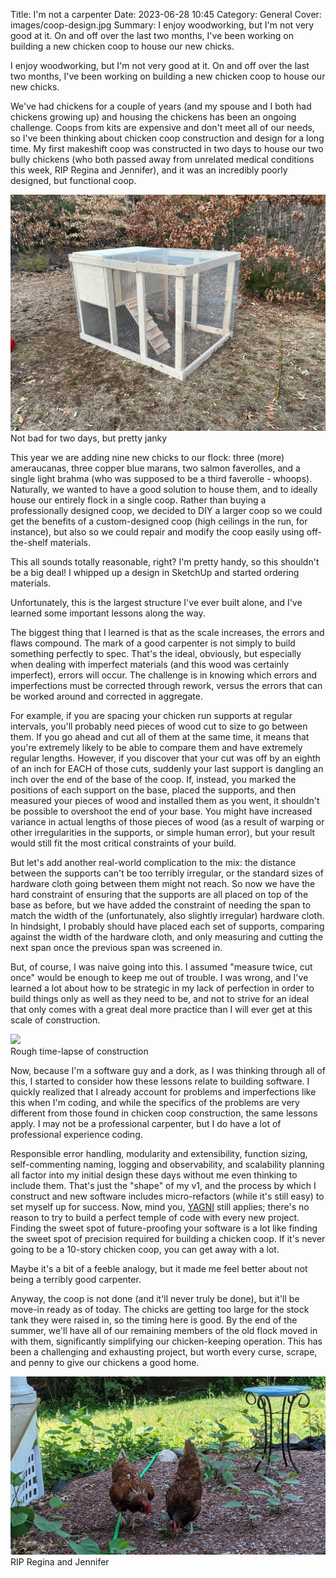 Title: I'm not a carpenter
Date: 2023-06-28 10:45
Category: General
Cover: images/coop-design.jpg
Summary: I enjoy woodworking, but I'm not very good at it. On and off over the last two months, I've been working on building a new chicken coop to house our new chicks.

I enjoy woodworking, but I'm not very good at it. On and off over the last two months, I've been working on building a new chicken coop to house our new chicks.

We've had chickens for a couple of years (and my spouse and I both had chickens growing up) and housing the chickens has been an ongoing challenge. Coops from kits are expensive and don't meet all of our needs, so I've been thinking about chicken coop construction and design for a long time. My first makeshift coop was constructed in two days to house our two bully chickens (who both passed away from unrelated medical conditions this week, RIP Regina and Jennifer), and it was an incredibly poorly designed, but functional coop.

<div class="center"><img src="images/bully-coop.jpg" class="inline" /></div>
<div class="caption center">Not bad for two days, but pretty janky</div>

This year we are adding nine new chicks to our flock: three (more) ameraucanas, three copper blue marans, two salmon faverolles, and a single light brahma (who was supposed to be a third faverolle - whoops). Naturally, we wanted to have a good solution to house them, and to ideally house our entirely flock in a single coop. Rather than buying a professionally designed coop, we decided to DIY a larger coop so we could get the benefits of a custom-designed coop (high ceilings in the run, for instance), but also so we could repair and modify the coop easily using off-the-shelf materials.

This all sounds totally reasonable, right? I'm pretty handy, so this shouldn't be a big deal! I whipped up a design in SketchUp and started ordering materials.

Unfortunately, this is the largest structure I've ever built alone, and I've learned some important lessons along the way.

The biggest thing that I learned is that as the scale increases, the errors and flaws compound. The mark of a good carpenter is not simply to build something perfectly to spec. That's the ideal, obviously, but especially when dealing with imperfect materials (and this wood was certainly imperfect), errors will occur. The challenge is in knowing which errors and imperfections must be corrected through rework, versus the errors that can be worked around and corrected in aggregate.

For example, if you are spacing your chicken run supports at regular intervals, you'll probably need pieces of wood cut to size to go between them. If you go ahead and cut all of them at the same time, it means that you're extremely likely to be able to compare them and have extremely regular lengths. However, if you discover that your cut was off by an eighth of an inch for EACH of those cuts, suddenly your last support is dangling an inch over the end of the base of the coop. If, instead, you marked the positions of each support on the base, placed the supports, and then measured your pieces of wood and installed them as you went, it shouldn't be possible to overshoot the end of your base. You might have increased variance in actual lengths of those pieces of wood (as a result of warping or other irregularities in the supports, or simple human error), but your result would still fit the most critical constraints of your build.

But let's add another real-world complication to the mix: the distance between the supports can't be too terribly irregular, or the standard sizes of hardware cloth going between them might not reach. So now we have the hard constraint of ensuring that the supports are all placed on top of the base as before, but we have added the constraint of needing the span to match the width of the (unfortunately, also slightly irregular) hardware cloth. In hindsight, I probably should have placed each set of supports, comparing against the width of the hardware cloth, and only measuring and cutting the next span once the previous span was screened in.

But, of course, I was naive going into this. I assumed "measure twice, cut once" would be enough to keep me out of trouble. I was wrong, and I've learned a lot about how to be strategic in my lack of perfection in order to build things only as well as they need to be, and not to strive for an ideal that only comes with a great deal more practice than I will ever get at this scale of construction.

<div class="center"><img src="images/coop-build.gif" class="inline" /></div>
<div class="caption center">Rough time-lapse of construction</div>

Now, because I'm a software guy and a dork, as I was thinking through all of this, I started to consider how these lessons relate to building software. I quickly realized that I already account for problems and imperfections like this when I'm coding, and while the specifics of the problems are very different from those found in chicken coop construction, the same lessons apply. I may not be a professional carpenter, but I do have a lot of professional experience coding.

Responsible error handling, modularity and extensibility, function sizing, self-commenting naming, logging and observability, and scalability planning all factor into my initial design these days without me even thinking to include them. That's just the "shape" of my v1, and the process by which I construct and new software includes micro-refactors (while it's still easy) to set myself up for success. Now, mind you, [YAGNI](https://en.wikipedia.org/wiki/You_aren%27t_gonna_need_it) still applies; there's no reason to try to build a perfect temple of code with every new project. Finding the sweet spot of future-proofing your software is a lot like finding the sweet spot of precision required for building a chicken coop. If it's never going to be a 10-story chicken coop, you can get away with a lot.

Maybe it's a bit of a feeble analogy, but it made me feel better about not being a terribly good carpenter.

Anyway, the coop is not done (and it'll never truly be done), but it'll be move-in ready as of today. The chicks are getting too large for the stock tank they were raised in, so the timing here is good. By the end of the summer, we'll have all of our remaining members of the old flock moved in with them, significantly simplifying our chicken-keeping operation. This has been a challenging and exhausting project, but worth every curse, scrape, and penny to give our chickens a good home.

<div class="center"><img src="images/rj.jpeg" class="inline" /></div>
<div class="caption center">RIP Regina and Jennifer</div>

